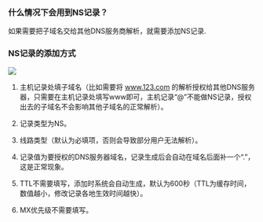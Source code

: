 ### 什么情况下会用到NS记录？

如果需要把子域名交给其他DNS服务商解析，就需要添加NS记录.

### NS记录的添加方式

![](http://imgcache.tcecqpoc.fsphere.cn/image/mccdn.qcloud.com/static/img/937b1357daaa2ad3266bec04d3950514/Ns-1.png)

1. 主机记录处填子域名（比如需要将 www.123.com 的解析授权给其他DNS服务器，只需要在主机记录处填写www即可，主机记录“@”不能做NS记录，授权出去的子域名不会影响其他子域名的正常解析）。

2. 记录类型为NS。

3. 线路类型（默认为必填项，否则会导致部分用户无法解析）。

4. 记录值为要授权的DNS服务器域名，记录生成后会自动在域名后面补一个“.”，这是正常现象。

5. TTL不需要填写，添加时系统会自动生成，默认为600秒（TTL为缓存时间，数值越小，修改记录各地生效时间越快）。

6. MX优先级不需要填写。